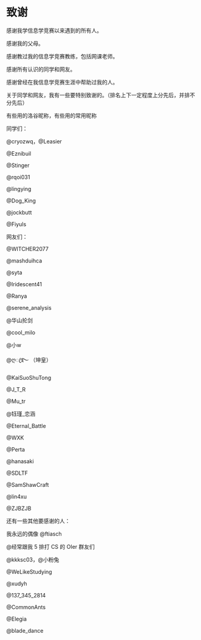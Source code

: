 # 致谢

感谢我学信息学竞赛以来遇到的所有人。

感谢我的父母。

感谢教过我的信息学竞赛教练，包括网课老师。

感谢所有认识的同学和网友。

感谢曾经在我信息学竞赛生涯中帮助过我的人。

关于同学和网友，我有一些要特别致谢的。（排名上下一定程度上分先后，并排不分先后）

有些用的洛谷昵称，有些用的常用昵称

同学们：

@cryozwq，@Leasier

@Eznibuil

@Stinger

@rqoi031

@lingying

@Dog_King

@jockbutt

@Fiyuls

网友们：

@WITCHER2077

@mashduihca 

@syta

@Iridescent41

@Ranya

@serene_analysis

@华山抡剑

@cool_milo

@小w

@ღꦿ࿐  （坤皇）

@KaiSuoShuTong

@J_T_R

@Mu_tr

@钰瑾_恋涵

@Eternal_Battle

@WXK

@Perta

@hanasaki

@SDLTF

@SamShawCraft

@lin4xu

@ZJBZJB

还有一些其他要感谢的人：

我永远的偶像 @ftiasch

@经常跟我 5 排打 CS 的 OIer 群友们

@kkksc03，@小粉兔

@WeLikeStudying

@xudyh

@137_345_2814

@CommonAnts

@Elegia

@blade_dance
